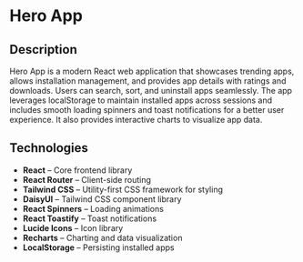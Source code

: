 # Hero App

## Description
Hero App is a modern React web application that showcases trending apps, allows installation management, and provides app details with ratings and downloads. Users can search, sort, and uninstall apps seamlessly. The app leverages localStorage to maintain installed apps across sessions and includes smooth loading spinners and toast notifications for a better user experience. It also provides interactive charts to visualize app data.

## Technologies
- **React** – Core frontend library
- **React Router** – Client-side routing
- **Tailwind CSS** – Utility-first CSS framework for styling
- **DaisyUI** – Tailwind CSS component library
- **React Spinners** – Loading animations
- **React Toastify** – Toast notifications
- **Lucide Icons** – Icon library
- **Recharts** – Charting and data visualization
- **LocalStorage** – Persisting installed apps
